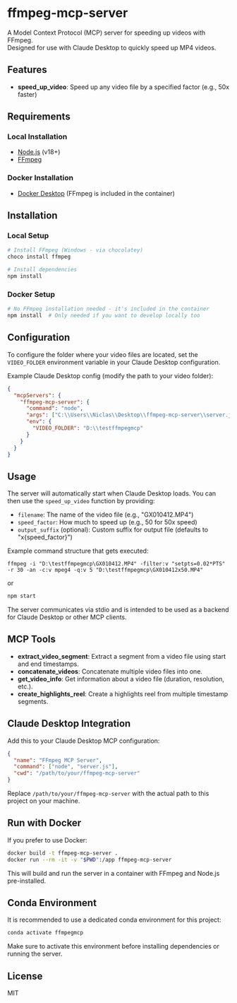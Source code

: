 # ffmpeg-mcp-server

A Model Context Protocol (MCP) server for speeding up videos with FFmpeg.  
Designed for use with Claude Desktop to quickly speed up MP4 videos.

## Features

- **speed_up_video**: Speed up any video file by a specified factor (e.g., 50x faster)

## Requirements

### Local Installation

- [Node.js](https://nodejs.org/) (v18+)
- [FFmpeg](https://ffmpeg.org/)

### Docker Installation

- [Docker Desktop](https://www.docker.com/products/docker-desktop/) (FFmpeg is included in the container)

## Installation

### Local Setup

```sh
# Install FFmpeg (Windows - via chocolatey)
choco install ffmpeg

# Install dependencies
npm install
```

### Docker Setup

```sh
# No FFmpeg installation needed - it's included in the container
npm install  # Only needed if you want to develop locally too
```

## Configuration

To configure the folder where your video files are located, set the `VIDEO_FOLDER` environment variable in your Claude Desktop configuration.

Example Claude Desktop config (modify the path to your video folder):
```json
{
  "mcpServers": {
    "ffmpeg-mcp-server": {
      "command": "node",
      "args": ["C:\\Users\\Niclas\\Desktop\\ffmpeg-mcp-server\\server.js"],
      "env": {
        "VIDEO_FOLDER": "D:\\testffmpegmcp"
      }
    }
  }
}
```

## Usage

The server will automatically start when Claude Desktop loads. You can then use the `speed_up_video` function by providing:
- `filename`: The name of the video file (e.g., "GX010412.MP4")
- `speed_factor`: How much to speed up (e.g., 50 for 50x speed)
- `output_suffix` (optional): Custom suffix for output file (defaults to "x{speed_factor}")

Example command structure that gets executed:
```
ffmpeg -i "D:\testffmpegmcp\GX010412.MP4" -filter:v "setpts=0.02*PTS" -r 30 -an -c:v mpeg4 -q:v 5 "D:\testffmpegmcp\GX010412x50.MP4"
```

or

```sh
npm start
```

The server communicates via stdio and is intended to be used as a backend for Claude Desktop or other MCP clients.

## MCP Tools

- **extract_video_segment**: Extract a segment from a video file using start and end timestamps.
- **concatenate_videos**: Concatenate multiple video files into one.
- **get_video_info**: Get information about a video file (duration, resolution, etc.).
- **create_highlights_reel**: Create a highlights reel from multiple timestamp segments.

## Claude Desktop Integration

Add this to your Claude Desktop MCP configuration:

```json
{
  "name": "FFmpeg MCP Server",
  "command": ["node", "server.js"],
  "cwd": "/path/to/your/ffmpeg-mcp-server"
}
```

Replace `/path/to/your/ffmpeg-mcp-server` with the actual path to this project on your machine.

## Run with Docker

If you prefer to use Docker:

```sh
docker build -t ffmpeg-mcp-server .
docker run --rm -it -v "$PWD":/app ffmpeg-mcp-server
```

This will build and run the server in a container with FFmpeg and Node.js pre-installed.

## Conda Environment

It is recommended to use a dedicated conda environment for this project:

```sh
conda activate ffmpegmcp
```

Make sure to activate this environment before installing dependencies or running the server.

## License

MIT
